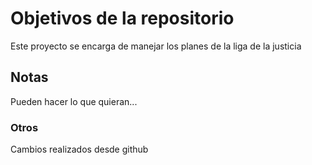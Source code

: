 # Objetivos de la repositorio

Este proyecto se encarga de manejar los planes de la liga de la justicia


## Notas
Pueden hacer lo que quieran...


### Otros
Cambios realizados desde github
